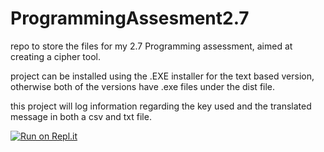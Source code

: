 # ProgrammingAssesment2.7
repo to store the files for my 2.7 Programming assessment, aimed at creating a cipher tool.


project can be installed using the .EXE installer for the text based version, otherwise both of the versions have .exe files under the dist file.

this project will log information regarding the key used and the translated message in both a csv and txt file.

[![Run on Repl.it](https://repl.it/badge/github/nick17773/ProgrammingAssesment2.7)](https://repl.it/github/nick17773/ProgrammingAssesment2.7)
